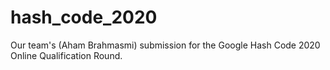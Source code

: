 # hash_code_2020
Our team's (Aham Brahmasmi) submission for the Google Hash Code 2020 Online Qualification Round.
